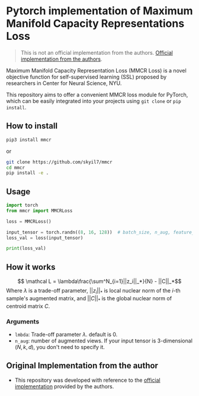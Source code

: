 # Pytorch implementation of Maximum Manifold Capacity Representations Loss
> This is not an official implementation from the authors.
> [Official implementation from the authors](https://github.com/ThomasYerxa/mmcr).


Maximum Manifold Capacity Representation Loss (MMCR Loss) is a novel objective function for self-supervised learning (SSL) proposed by researchers in Center for Neural Science, NYU.

This repository aims to offer a convenient MMCR loss module for PyTorch, which can be easily integrated into your projects using `git clone` or `pip install`.

## How to install
```sh
pip3 install mmcr
```
or 
```sh
git clone https://github.com/skyil7/mmcr
cd mmcr
pip install -e .
```
## Usage
```python
import torch
from mmcr import MMCRLoss

loss = MMCRLoss()

input_tensor = torch.randn((8, 16, 128))  # batch_size, n_aug, feature_dim
loss_val = loss(input_tensor)

print(loss_val)
```

## How it works
$$ \mathcal L = \lambda\frac{\sum^N_{i=1}||z_i||_*}{N} - ||C||_*$$
Where $\lambda$ is a trade-off parameter, $||z_i||_*$ is local nuclear norm of the $i$-th sample's augmented matrix, and $||C||_*$ is the global nuclear norm of centroid matrix $C$.

### Arguments
- `lmbda`: Trade-off parameter $\lambda$. default is 0.
- `n_aug`: number of augmented views. If your input tensor is 3-dimensional $(N, k, d)$, you don't need to specify it.

## Original Implementation from the author
- This repository was developed with reference to the [official implementation](https://github.com/ThomasYerxa/mmcr) provided by the authors.